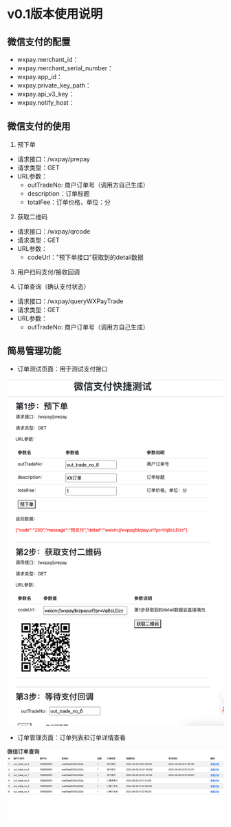 # v0.1版本使用说明

## 微信支付的配置

- wxpay.merchant_id：
- wxpay.merchant_serial_number：
- wxpay.app_id：
- wxpay.private_key_path：
- wxpay.api_v3_key：
- wxpay.notify_host：

## 微信支付的使用

1. 预下单

- 请求接口：/wxpay/prepay
- 请求类型：GET
- URL参数：
  - outTradeNo:	商户订单号（调用方自己生成）
  - description：订单标题
  - totalFee：订单价格，单位：分

2. 获取二维码 

- 请求接口：/wxpay/qrcode
- 请求类型：GET
- URL参数：
  - codeUrl："预下单接口"获取到的detail数据

3. 用户扫码支付/接收回调

4. 订单查询（确认支付状态）

- 请求接口：/wxpay/queryWXPayTrade
- 请求类型：GET
- URL参数：
  - outTradeNo:	商户订单号（调用方自己生成）

## 简易管理功能

- 订单测试页面：用于测试支付接口

![](/images/test-wxpay.jpg)

- 订单管理页面：订单列表和订单详情查看

![](/images/wxpay-trade-list.jpg)